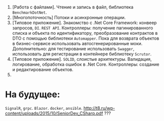 1. [Работа с файлами]. Чтение и запись в файл, библиотека `BenchmarkDotNet`.
1. [Многопоточность] Потоки и асинхронные операции.
1. [Типовое приложение]. Знакомство с .Net Core Framework: конвеер запросов, `DI`. `REST API`. Контроллеры: получение пагинированного списка и объекта по идентификатору, преобразование контрактов в DTO с помощью библиотеки `Automapper`. Пока для возврата объектов в бизнес-сервисе использовать автосгенерированные моки. Дополнительно: для тестирование использовать `Swagger`, использовать для регистрации в контейнере библиотеку `Scrutor`.
1. [Типовое приложение]. `SOLID`, слоистые архитектуры. Валидация, логирование, обработка ошибок в .Net Core. Контроллеры: создание и редактирование объектов.
1. 

# На будущее:
`SignalR`, `grpc`.
`Blazor`.
`docker`, `ansible`.
http://t8.ru/wp-content/uploads/2015/10/SeniorDev_CSharp.pdf ???